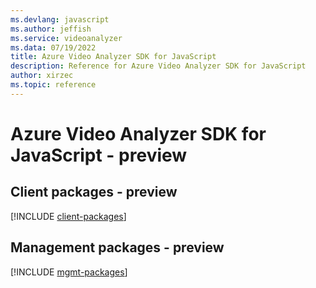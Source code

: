 ```yaml
---
ms.devlang: javascript
ms.author: jeffish
ms.service: videoanalyzer
ms.data: 07/19/2022
title: Azure Video Analyzer SDK for JavaScript
description: Reference for Azure Video Analyzer SDK for JavaScript
author: xirzec
ms.topic: reference
---
```

# Azure Video Analyzer SDK for JavaScript - preview

## Client packages - preview
[!INCLUDE [client-packages](video-analyzer-client-index.md)]
## Management packages - preview
[!INCLUDE [mgmt-packages](video-analyzer-mgmt-index.md)]
